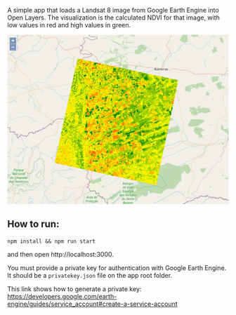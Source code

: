 A simple app that loads a Landsat 8 image from Google Earth Engine into Open Layers. The visualization is the calculated NDVI for that image, with low values in red and high values in green.

![Landsat image showing NDVI](public/ndvi.jpg?raw=true)

## How to run:

`npm install && npm run start`

and then open http://localhost:3000.

You must provide a private key for authentication with Google Earth Engine. It should be a `privatekey.json` file on the app root folder.

This link shows how to generate a private key:
https://developers.google.com/earth-engine/guides/service_account#create-a-service-account
